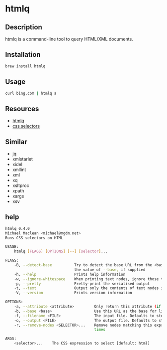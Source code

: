 # htmlq

## Description

htmlq is a command-line tool to query HTML/XML documents.

## Installation

```bash
brew install htmlq
```

## Usage

```bash
curl bing.com | htmlq a
```

## Resources

- [htmlq](https://github.com/mgdm/htmlq)
- [css selectors](https://developer.mozilla.org/en-US/docs/Learn/CSS/Building_blocks/Selectors)

## Similar

- jq
- xmlstarlet
- xidel
- xmllint
- xml
- xq
- xsltproc
- xpath
- xargs
- xsv

## help

```bash
htmlq 0.4.0
Michael Maclean <michael@mgdm.net>
Runs CSS selectors on HTML

USAGE:
    htmlq [FLAGS] [OPTIONS] [--] [selector]...

FLAGS:
    -B, --detect-base          Try to detect the base URL from the <base> tag in the document. If not found, default to
                               the value of --base, if supplied
    -h, --help                 Prints help information
    -w, --ignore-whitespace    When printing text nodes, ignore those that consist entirely of whitespace
    -p, --pretty               Pretty-print the serialised output
    -t, --text                 Output only the contents of text nodes inside selected elements
    -V, --version              Prints version information

OPTIONS:
    -a, --attribute <attribute>         Only return this attribute (if present) from selected elements
    -b, --base <base>                   Use this URL as the base for links
    -f, --filename <FILE>               The input file. Defaults to stdin
    -o, --output <FILE>                 The output file. Defaults to stdout
    -r, --remove-nodes <SELECTOR>...    Remove nodes matching this expression before output. May be specified multiple
                                        times

ARGS:
    <selector>...    The CSS expression to select [default: html]
```
